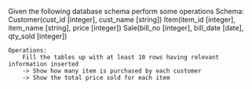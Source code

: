Given the following database schema perform some operations
    Schema:
        Customer(cust_id [integer], cust_name [string])
        Item(item_id [integer], item_name [string], price [integer])
        Sale(bill_no [integer], bill_date [date], qty_sold [integer])

    Operations:
        Fill the tables up with at least 10 rows having relevant information inserted
        -> Show how many item is purchased by each customer
        -> Show the total price sold for each item